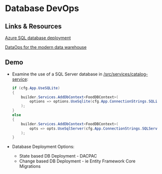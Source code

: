# Database DevOps

## Links & Resources

[Azure SQL database deployment](https://learn.microsoft.com/en-us/azure/devops/pipelines/targets/azure-sqldb?view=azure-devops&tabs=yaml)

[DataOps for the modern data warehouse](https://docs.microsoft.com/en-us/azure/architecture/example-scenario/data-warehouse/dataops-mdw)

## Demo

- Examine the use of a SQL Server database in [/src/services/catalog-service](/src/services/catalog-service/Program.cs):

    ```csharp
    if (cfg.App.UseSQLite)
    {
        builder.Services.AddDbContext<FoodDBContext>(
            options => options.UseSqlite(cfg.App.ConnectionStrings.SQLiteDBConnection)
        );
    }
    else
    {
        builder.Services.AddDbContext<FoodDBContext>(
            opts => opts.UseSqlServer(cfg.App.ConnectionStrings.SQLServerConnection)
        );
    }
    ```

- Database Deployment Options:

    - State based DB Deployment - DACPAC
    - Change based DB Deployment - ie Entity Framework Core Migrations
